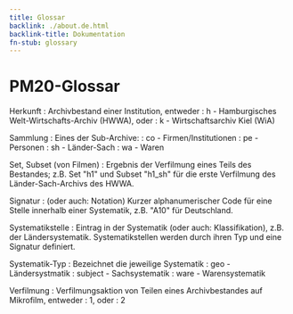 ```yaml
---
title: Glossar
backlink: ./about.de.html
backlink-title: Dokumentation
fn-stub: glossary
---
```


# PM20-Glossar

Herkunft
: Archivbestand einer Institution, entweder
: h - Hamburgisches Welt-Wirtschafts-Archiv (HWWA), oder
: k - Wirtschaftsarchiv Kiel (WiA)

Sammlung
: Eines der Sub-Archive:
: co - Firmen/Institutionen
: pe - Personen
: sh - Länder-Sach
: wa - Waren

Set, Subset (von Filmen)
: Ergebnis der Verfilmung eines Teils des Bestandes; z.B. Set "h1" und Subset
"h1_sh" für die erste Verfilmung des Länder-Sach-Archivs des HWWA.

Signatur
: (oder auch: Notation) Kurzer alphanumerischer Code für eine Stelle innerhalb
einer Systematik, z.B. "A10" für Deutschland.

Systematikstelle
: Eintrag in der Systematik (oder auch: Klassifikation), z.B. der
Ländersystematik. Systematikstellen werden durch ihren Typ und eine Signatur
definiert.

Systematik-Typ
: Bezeichnet die jeweilige Systematik
: geo - Ländersystmatik
: subject - Sachsystematik
: ware - Warensystematik

Verfilmung
: Verfilmungsaktion von Teilen eines Archivbestandes auf Mikrofilm, entweder
: 1, oder
: 2

